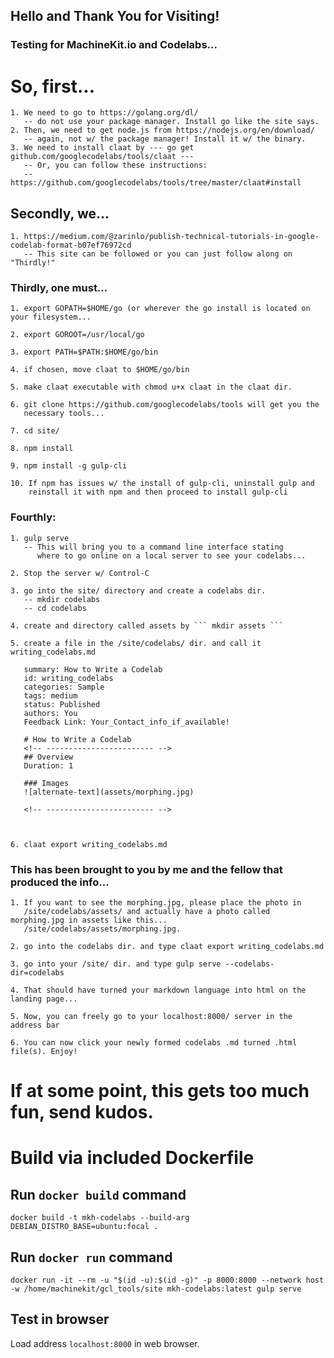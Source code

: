 ## Hello and Thank You for Visiting!

### Testing for MachineKit.io and Codelabs...

# So, first...

    1. We need to go to https://golang.org/dl/
       -- do not use your package manager. Install go like the site says.
    2. Then, we need to get node.js from https://nodejs.org/en/download/
       -- again, not w/ the package manager! Install it w/ the binary.
    3. We need to install claat by --- go get github.com/googlecodelabs/tools/claat --- 
       -- Or, you can follow these instructions: 
       -- https://github.com/googlecodelabs/tools/tree/master/claat#install

## Secondly, we...

    1. https://medium.com/@zarinlo/publish-technical-tutorials-in-google-codelab-format-b07ef76972cd
       -- This site can be followed or you can just follow along on "Thirdly!"

### Thirdly, one must...

    1. export GOPATH=$HOME/go (or wherever the go install is located on your filesystem...

    2. export GOROOT=/usr/local/go

    3. export PATH=$PATH:$HOME/go/bin

    4. if chosen, move claat to $HOME/go/bin

    5. make claat executable with chmod u+x claat in the claat dir.

    6. git clone https://github.com/googlecodelabs/tools will get you the
       necessary tools...

    7. cd site/

    8. npm install

    9. npm install -g gulp-cli

    10. If npm has issues w/ the install of gulp-cli, uninstall gulp and
        reinstall it with npm and then proceed to install gulp-cli

### Fourthly:

    1. gulp serve
       -- This will bring you to a command line interface stating
          where to go online on a local server to see your codelabs...

    2. Stop the server w/ Control-C

    3. go into the site/ directory and create a codelabs dir.
       -- mkdir codelabs
       -- cd codelabs

    4. create and directory called assets by ``` mkdir assets ```

    5. create a file in the /site/codelabs/ dir. and call it writing_codelabs.md
       
       summary: How to Write a Codelab
       id: writing_codelabs
       categories: Sample
       tags: medium
       status: Published 
       authors: You
       Feedback Link: Your_Contact_info_if_available!

       # How to Write a Codelab
       <!-- ------------------------ -->
       ## Overview 
       Duration: 1

       ### Images
       ![alternate-text](assets/morphing.jpg)

       <!-- ------------------------ -->
       
       
       
    6. claat export writing_codelabs.md

### This has been brought to you by me and the fellow that produced the info...

    1. If you want to see the morphing.jpg, please place the photo in
       /site/codelabs/assets/ and actually have a photo called morphing.jpg in assets like this...
       /site/codelabs/assets/morphing.jpg.

    2. go into the codelabs dir. and type claat export writing_codelabs.md

    3. go into your /site/ dir. and type gulp serve --codelabs-dir=codelabs

    4. That should have turned your markdown language into html on the landing page...

    5. Now, you can freely go to your localhost:8000/ server in the address bar

    6. You can now click your newly formed codelabs .md turned .html file(s). Enjoy!

# If at some point, this gets too much fun, send kudos. 

# Build via included Dockerfile

## Run `docker build` command

```
docker build -t mkh-codelabs --build-arg DEBIAN_DISTRO_BASE=ubuntu:focal .
```

## Run `docker run` command

```
docker run -it --rm -u "$(id -u):$(id -g)" -p 8000:8000 --network host -w /home/machinekit/gcl_tools/site mkh-codelabs:latest gulp serve
```

## Test in browser

Load address `localhost:8000` in web browser.


